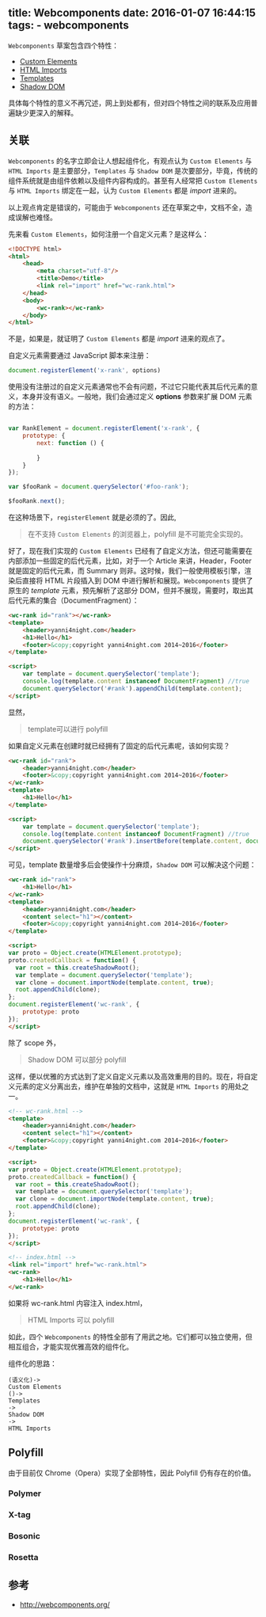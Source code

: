 title: Webcomponents
date: 2016-01-07 16:44:15
tags:
    - webcomponents
---

`Webcomponents` 草案包含四个特性：

 - [Custom Elements](http://w3c.github.io/webcomponents/spec/custom/)
 - [HTML Imports](http://w3c.github.io/webcomponents/spec/imports/)
 - [Templates](https://html.spec.whatwg.org/multipage/scripting.html#the-template-element)
 - [Shadow DOM](http://w3c.github.io/webcomponents/spec/shadow/)

具体每个特性的意义不再冗述，网上到处都有，但对四个特性之间的联系及应用普遍缺少更深入的解释。

## 关联

`Webcomponents` 的名字立即会让人想起组件化，有观点认为 `Custom Elements` 与 `HTML Imports` 是主要部分，`Templates` 与 `Shadow DOM` 是次要部分，毕竟，传统的组件系统就是由组件依赖以及组件内容构成的。甚至有人经常把 `Custom Elements` 与 `HTML Imports` 绑定在一起，认为 `Custom Elements` 都是 _import_ 进来的。

以上观点肯定是错误的，可能由于 `Webcomponents` 还在草案之中，文档不全，造成误解也难怪。

先来看 `Custom Elements`，如何注册一个自定义元素？是这样么：

```html
<!DOCTYPE html>
<html>
    <head>
        <meta charset="utf-8"/>
        <title>Demo</title>
        <link rel="import" href="wc-rank.html">
    </head>
    <body>
        <wc-rank></wc-rank>
    </body>
</html>
```

不是，如果是，就证明了 `Custom Elements` 都是 _import_ 进来的观点了。

自定义元素需要通过 JavaScript 脚本来注册：

```javascript
document.registerElement('x-rank', options)
```

使用没有注册过的自定义元素通常也不会有问题，不过它只能代表其后代元素的意义，本身并没有语义。一般地，我们会通过定义 __options__ 参数来扩展 DOM 元素的方法：

```javascript

var RankElement = document.registerElement('x-rank', {
    prototype: {
        next: function () {
        
        }
    }
});

var $fooRank = document.querySelector('#foo-rank');

$fooRank.next();

```

在这种场景下，`registerElement` 就是必须的了。因此,

>在不支持 `Custom Elements` 的浏览器上，polyfill 是不可能完全实现的。

好了，现在我们实现的 `Custom Elements` 已经有了自定义方法，但还可能需要在内部添加一些固定的后代元素，比如，对于一个 Article 来讲，Header，Footer 就是固定的后代元素，而 Summary 则非。这时候，我们一般使用模板引擎，渲染后直接将 HTML 片段插入到 DOM 中进行解析和展现。`Webcomponents` 提供了原生的 _template_ 元素，预先解析了这部分 DOM，但并不展现，需要时，取出其后代元素的集合（DocumentFragment）：

```html
<wc-rank id="rank"></wc-rank>
<template>
    <header>yanni4night.com</header>
    <h1>Hello</h1>
    <footer>&copy;copyright yanni4night.com 2014~2016</footer>
</template>

<script>
    var template = document.querySelector('template');
    console.log(template.content instanceof DocumentFragment) //true
    document.querySelector('#rank').appendChild(template.content);
</script>
```

显然，
>template可以进行 polyfill

如果自定义元素在创建时就已经拥有了固定的后代元素呢，该如何实现？

```html
<wc-rank id="rank">
    <header>yanni4night.com</header>
    <footer>&copy;copyright yanni4night.com 2014~2016</footer>
</wc-rank>
<template>
    <h1>Hello</h1>
</template>

<script>
    var template = document.querySelector('template');
    console.log(template.content instanceof DocumentFragment) //true
    document.querySelector('#rank').insertBefore(template.content, document.querySelector('#rank').lastChild);
</script>
```

可见，template 数量增多后会使操作十分麻烦，`Shadow DOM` 可以解决这个问题：

```html
<wc-rank id="rank">
    <h1>Hello</h1>
</wc-rank>
<template>
    <header>yanni4night.com</header>
    <content select="h1"></content>
    <footer>&copy;copyright yanni4night.com 2014~2016</footer>
</template>

<script>
var proto = Object.create(HTMLElement.prototype);
proto.createdCallback = function() {
  var root = this.createShadowRoot();
  var template = document.querySelector('template');
  var clone = document.importNode(template.content, true);
  root.appendChild(clone);
};
document.registerElement('wc-rank', {
    prototype: proto
});
</script>
```

除了 scope 外，
> Shadow DOM 可以部分 polyfill

这样，便以优雅的方式达到了定义自定义元素以及高效重用的目的。现在，将自定义元素的定义分离出去，维护在单独的文档中，这就是 `HTML Imports` 的用处之一。

```html
<!-- wc-rank.html -->
<template>
    <header>yanni4night.com</header>
    <content select="h1"></content>
    <footer>&copy;copyright yanni4night.com 2014~2016</footer>
</template>

<script>
var proto = Object.create(HTMLElement.prototype);
proto.createdCallback = function() {
  var root = this.createShadowRoot();
  var template = document.querySelector('template');
  var clone = document.importNode(template.content, true);
  root.appendChild(clone);
};
document.registerElement('wc-rank', {
    prototype: proto
});
</script>
```

```html
<!-- index.html -->
<link rel="import" href="wc-rank.html">
<wc-rank>
    <h1>Hello</h1>
</wc-rank>
```
如果将 wc-rank.html 内容注入 index.html，
> HTML Imports 可以 polyfill

如此，四个 `Webcomponents` 的特性全部有了用武之地。它们都可以独立使用，但相互组合，才能实现优雅高效的组件化。

组件化的思路：

```
(语义化)->
Custom Elements 
()-> 
Templates
->
Shadow DOM
->
HTML Imports
```

## Polyfill

 由于目前仅 Chrome（Opera）实现了全部特性，因此 Polyfill 仍有存在的价值。

### Polymer
### X-tag
### Bosonic
### Rosetta
## 参考
 - <http://webcomponents.org/>